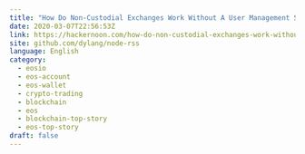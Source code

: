 ```yaml
---
title: "How Do Non-Custodial Exchanges Work Without A User Management System?"
date: 2020-03-07T22:56:53Z
link: https://hackernoon.com/how-do-non-custodial-exchanges-work-without-a-user-management-system-a52532rb?source=rss&utm_medium=RSS&utm_source=news.12bit.vn
site: github.com/dylang/node-rss
language: English
category:
  - eosio
  - eos-account
  - eos-wallet
  - crypto-trading
  - blockchain
  - eos
  - blockchain-top-story
  - eos-top-story
draft: false
---
```

